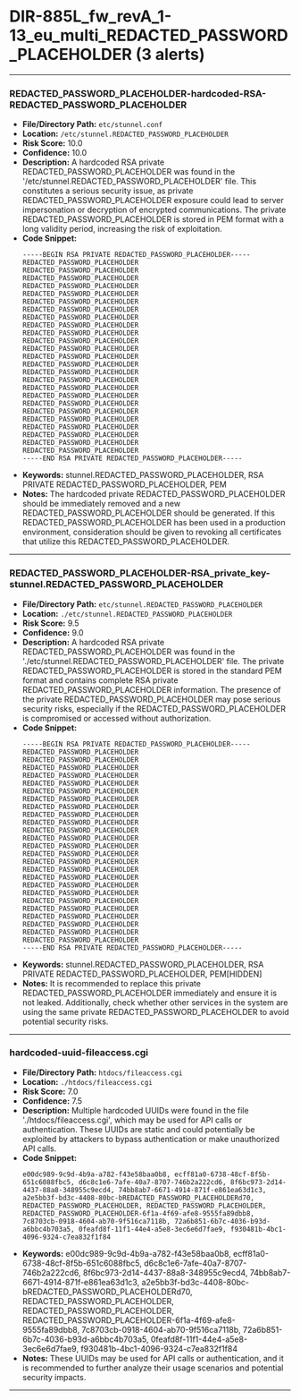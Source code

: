 # DIR-885L_fw_revA_1-13_eu_multi_REDACTED_PASSWORD_PLACEHOLDER (3 alerts)

---

### REDACTED_PASSWORD_PLACEHOLDER-hardcoded-RSA-REDACTED_PASSWORD_PLACEHOLDER

- **File/Directory Path:** `etc/stunnel.conf`
- **Location:** `/etc/stunnel.REDACTED_PASSWORD_PLACEHOLDER`
- **Risk Score:** 10.0
- **Confidence:** 10.0
- **Description:** A hardcoded RSA private REDACTED_PASSWORD_PLACEHOLDER was found in the '/etc/stunnel.REDACTED_PASSWORD_PLACEHOLDER' file. This constitutes a serious security issue, as private REDACTED_PASSWORD_PLACEHOLDER exposure could lead to server impersonation or decryption of encrypted communications. The private REDACTED_PASSWORD_PLACEHOLDER is stored in PEM format with a long validity period, increasing the risk of exploitation.
- **Code Snippet:**
  ```
  -----BEGIN RSA PRIVATE REDACTED_PASSWORD_PLACEHOLDER-----
  REDACTED_PASSWORD_PLACEHOLDER
  REDACTED_PASSWORD_PLACEHOLDER
  REDACTED_PASSWORD_PLACEHOLDER
  REDACTED_PASSWORD_PLACEHOLDER
  REDACTED_PASSWORD_PLACEHOLDER
  REDACTED_PASSWORD_PLACEHOLDER
  REDACTED_PASSWORD_PLACEHOLDER
  REDACTED_PASSWORD_PLACEHOLDER
  REDACTED_PASSWORD_PLACEHOLDER
  REDACTED_PASSWORD_PLACEHOLDER
  REDACTED_PASSWORD_PLACEHOLDER
  REDACTED_PASSWORD_PLACEHOLDER
  REDACTED_PASSWORD_PLACEHOLDER
  REDACTED_PASSWORD_PLACEHOLDER
  REDACTED_PASSWORD_PLACEHOLDER
  REDACTED_PASSWORD_PLACEHOLDER
  REDACTED_PASSWORD_PLACEHOLDER
  REDACTED_PASSWORD_PLACEHOLDER
  REDACTED_PASSWORD_PLACEHOLDER
  REDACTED_PASSWORD_PLACEHOLDER
  REDACTED_PASSWORD_PLACEHOLDER
  REDACTED_PASSWORD_PLACEHOLDER
  REDACTED_PASSWORD_PLACEHOLDER
  REDACTED_PASSWORD_PLACEHOLDER
  REDACTED_PASSWORD_PLACEHOLDER
  -----END RSA PRIVATE REDACTED_PASSWORD_PLACEHOLDER-----
  ```
- **Keywords:** stunnel.REDACTED_PASSWORD_PLACEHOLDER, RSA PRIVATE REDACTED_PASSWORD_PLACEHOLDER, PEM
- **Notes:** The hardcoded private REDACTED_PASSWORD_PLACEHOLDER should be immediately removed and a new REDACTED_PASSWORD_PLACEHOLDER should be generated. If this REDACTED_PASSWORD_PLACEHOLDER has been used in a production environment, consideration should be given to revoking all certificates that utilize this REDACTED_PASSWORD_PLACEHOLDER.

---
### REDACTED_PASSWORD_PLACEHOLDER-RSA_private_key-stunnel.REDACTED_PASSWORD_PLACEHOLDER

- **File/Directory Path:** `etc/stunnel.REDACTED_PASSWORD_PLACEHOLDER`
- **Location:** `./etc/stunnel.REDACTED_PASSWORD_PLACEHOLDER`
- **Risk Score:** 9.5
- **Confidence:** 9.0
- **Description:** A hardcoded RSA private REDACTED_PASSWORD_PLACEHOLDER was found in the './etc/stunnel.REDACTED_PASSWORD_PLACEHOLDER' file. The private REDACTED_PASSWORD_PLACEHOLDER is stored in the standard PEM format and contains complete RSA private REDACTED_PASSWORD_PLACEHOLDER information. The presence of the private REDACTED_PASSWORD_PLACEHOLDER may pose serious security risks, especially if the REDACTED_PASSWORD_PLACEHOLDER is compromised or accessed without authorization.
- **Code Snippet:**
  ```
  -----BEGIN RSA PRIVATE REDACTED_PASSWORD_PLACEHOLDER-----
  REDACTED_PASSWORD_PLACEHOLDER
  REDACTED_PASSWORD_PLACEHOLDER
  REDACTED_PASSWORD_PLACEHOLDER
  REDACTED_PASSWORD_PLACEHOLDER
  REDACTED_PASSWORD_PLACEHOLDER
  REDACTED_PASSWORD_PLACEHOLDER
  REDACTED_PASSWORD_PLACEHOLDER
  REDACTED_PASSWORD_PLACEHOLDER
  REDACTED_PASSWORD_PLACEHOLDER
  REDACTED_PASSWORD_PLACEHOLDER
  REDACTED_PASSWORD_PLACEHOLDER
  REDACTED_PASSWORD_PLACEHOLDER
  REDACTED_PASSWORD_PLACEHOLDER
  REDACTED_PASSWORD_PLACEHOLDER
  REDACTED_PASSWORD_PLACEHOLDER
  REDACTED_PASSWORD_PLACEHOLDER
  REDACTED_PASSWORD_PLACEHOLDER
  REDACTED_PASSWORD_PLACEHOLDER
  REDACTED_PASSWORD_PLACEHOLDER
  REDACTED_PASSWORD_PLACEHOLDER
  REDACTED_PASSWORD_PLACEHOLDER
  REDACTED_PASSWORD_PLACEHOLDER
  REDACTED_PASSWORD_PLACEHOLDER
  REDACTED_PASSWORD_PLACEHOLDER
  REDACTED_PASSWORD_PLACEHOLDER
  -----END RSA PRIVATE REDACTED_PASSWORD_PLACEHOLDER-----
  ```
- **Keywords:** stunnel.REDACTED_PASSWORD_PLACEHOLDER, RSA PRIVATE REDACTED_PASSWORD_PLACEHOLDER, PEM[HIDDEN]
- **Notes:** It is recommended to replace this private REDACTED_PASSWORD_PLACEHOLDER immediately and ensure it is not leaked. Additionally, check whether other services in the system are using the same private REDACTED_PASSWORD_PLACEHOLDER to avoid potential security risks.

---
### hardcoded-uuid-fileaccess.cgi

- **File/Directory Path:** `htdocs/fileaccess.cgi`
- **Location:** `./htdocs/fileaccess.cgi`
- **Risk Score:** 7.0
- **Confidence:** 7.5
- **Description:** Multiple hardcoded UUIDs were found in the file './htdocs/fileaccess.cgi', which may be used for API calls or authentication. These UUIDs are static and could potentially be exploited by attackers to bypass authentication or make unauthorized API calls.
- **Code Snippet:**
  ```
  e00dc989-9c9d-4b9a-a782-f43e58baa0b8, ecff81a0-6738-48cf-8f5b-651c6088fbc5, d6c8c1e6-7afe-40a7-8707-746b2a222cd6, 8f6bc973-2d14-4437-88a8-348955c9ecd4, 74bb8ab7-6671-4914-871f-e861ea63d1c3, a2e5bb3f-bd3c-4408-80bc-bREDACTED_PASSWORD_PLACEHOLDERd70, REDACTED_PASSWORD_PLACEHOLDER, REDACTED_PASSWORD_PLACEHOLDER, REDACTED_PASSWORD_PLACEHOLDER-6f1a-4f69-afe8-9555fa89dbb8, 7c8703cb-0918-4604-ab70-9f516ca7118b, 72a6b851-6b7c-4036-b93d-a6bbc4b703a5, 0feafd8f-11f1-44e4-a5e8-3ec6e6d7fae9, f930481b-4bc1-4096-9324-c7ea832f1f84
  ```
- **Keywords:** e00dc989-9c9d-4b9a-a782-f43e58baa0b8, ecff81a0-6738-48cf-8f5b-651c6088fbc5, d6c8c1e6-7afe-40a7-8707-746b2a222cd6, 8f6bc973-2d14-4437-88a8-348955c9ecd4, 74bb8ab7-6671-4914-871f-e861ea63d1c3, a2e5bb3f-bd3c-4408-80bc-bREDACTED_PASSWORD_PLACEHOLDERd70, REDACTED_PASSWORD_PLACEHOLDER, REDACTED_PASSWORD_PLACEHOLDER, REDACTED_PASSWORD_PLACEHOLDER-6f1a-4f69-afe8-9555fa89dbb8, 7c8703cb-0918-4604-ab70-9f516ca7118b, 72a6b851-6b7c-4036-b93d-a6bbc4b703a5, 0feafd8f-11f1-44e4-a5e8-3ec6e6d7fae9, f930481b-4bc1-4096-9324-c7ea832f1f84
- **Notes:** These UUIDs may be used for API calls or authentication, and it is recommended to further analyze their usage scenarios and potential security impacts.

---
